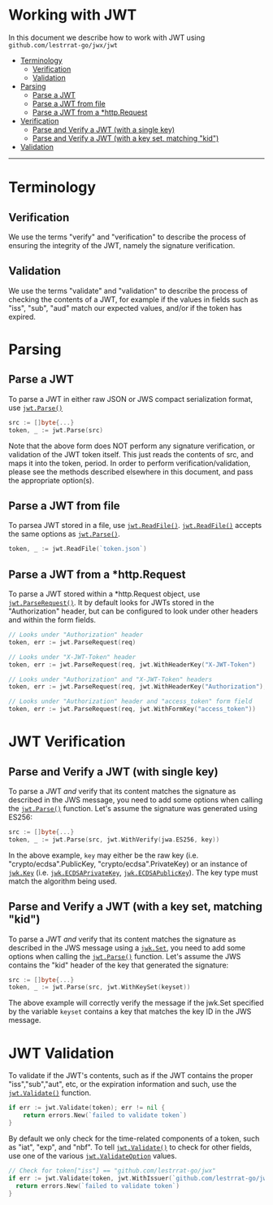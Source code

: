 # Working with JWT

In this document we describe how to work with JWT using `github.com/lestrrat-go/jwx/jwt`

* [Terminology](#terminology)
  * [Verification](#verification)
  * [Validation](#validation)
* [Parsing](#parsing)
  * [Parse a JWT](#parse-a-jwt)
  * [Parse a JWT from file](#parse-a-jwt-from-file)
  * [Parse a JWT from a *http.Request](#parse-a-jwt-from-a-httprequest)
* [Verification](#jwt-verification)
  * [Parse and Verify a JWT (with a single key)](#parse-and-verify-a-jwt-with-single-key)
  * [Parse and Verify a JWT (with a key set, matching "kid")](#parse-and-verify-a-jwt-with-a-key-set-matching-kid)
* [Validation](#jwt-validation)


---

# Terminology

## Verification

We use the terms "verify" and "verification" to describe the process of ensuring the integrity of the JWT, namely the signature verification.

## Validation

We use the terms "validate" and "validation" to describe the process of checking the contents of a JWT, for example if the values in fields such as "iss", "sub", "aud" match our expected values, and/or if the token has expired.

# Parsing

## Parse a JWT

To parse a JWT in either raw JSON or JWS compact serialization format, use [`jwt.Parse()`](https://pkg.go.dev/github.com/lestrrat-go/jwx/jwt#Parse)

```go
src := []byte{...}
token, _ := jwt.Parse(src)
```

Note that the above form does NOT perform any signature verification, or validation of the JWT token itself.
This just reads the contents of src, and maps it into the token, period.
In order to perform verification/validation, please see the methods described elsewhere in this document, and pass the appropriate option(s).

## Parse a JWT from file

To parsea JWT stored in a file, use [`jwt.ReadFile()`](https://pkg.go.dev/github.com/lestrrat-go/jwx/jwt#ReadFile). [`jwt.ReadFile()`](https://pkg.go.dev/github.com/lestrrat-go/jwx/jwt#ReadFile) accepts the same options as [`jwt.Parse()`](https://pkg.go.dev/github.com/lestrrat-go/jwx/jwt#Parse).

```go
token, _ := jwt.ReadFile(`token.json`)
```

## Parse a JWT from a *http.Request

To parse a JWT stored within a *http.Request object, use [`jwt.ParseRequest()`](https://pkg.go.dev/github.com/lestrrat-go/jwx/jwt#ParseRequest). It by default looks for JWTs stored in the "Authorization" header, but can be configured to look under other headers and within the form fields.

```go
// Looks under "Authorization" header
token, err := jwt.ParseRequest(req)

// Looks under "X-JWT-Token" header
token, err := jwt.ParseRequest(req, jwt.WithHeaderKey("X-JWT-Token")

// Looks under "Authorization" and "X-JWT-Token" headers
token, err := jwt.ParseRequest(req, jwt.WithHeaderKey("Authorization"), jwt.WithFormKey("X-JWT-Token"))

// Looks under "Authorization" header and "access_token" form field
token, err := jwt.ParseRequest(req, jwt.WithFormKey("access_token"))
```
# JWT Verification

## Parse and Verify a JWT (with single key)

To parse a JWT *and* verify that its content matches the signature as described in the JWS message, you need to add some options when calling the [`jwt.Parse()`](https://pkg.go.dev/github.com/lestrrat-go/jwx/jwt#Parse) function. Let's assume the signature was generated using ES256:

```go
src := []byte{...}
token, _ := jwt.Parse(src, jwt.WithVerify(jwa.ES256, key))
```

In the above example, `key` may either be the raw key (i.e. "crypto/ecdsa".PublicKey, "crypto/ecdsa".PrivateKey) or an instance of [`jwk.Key`](https://pkg.go.dev/github.com/lestrrat-go/jwx/jwk#Key) (i.e. [`jwk.ECDSAPrivateKey`](https://pkg.go.dev/github.com/lestrrat-go/jwx/jwk#ECDSAPrivateKey), [`jwk.ECDSAPublicKey`](https://pkg.go.dev/github.com/lestrrat-go/jwx/jwk#ECDSAPublicKey)). The key type must match the algorithm being used.

## Parse and Verify a JWT (with a key set, matching "kid")

To parse a JWT *and* verify that its content matches the signature as described in the JWS message using a [`jwk.Set`](https://pkg.go.dev/github.com/lestrrat-go/jwx/jwk#Set), you need to add some options when calling the [`jwt.Parse()`](https://pkg.go.dev/github.com/lestrrat-go/jwx/jwt#Parse) function. Let's assume the JWS contains the "kid" header of the key that generated the signature:

```go
src := []byte{...}
token, _ := jwt.Parse(src, jwt.WithKeySet(keyset))
```

The above example will correctly verify the message if the jwk.Set specified by the variable `keyset` contains a key that matches
the key ID in the JWS message.

# JWT Validation

To validate if the JWT's contents, such as if the JWT contains the proper "iss","sub","aut", etc, or the expiration information and such, use the [`jwt.Validate()`](https://pkg.go.dev/github.com/lestrrat-go/jwx/jwt#Validate) function.

```go
if err := jwt.Validate(token); err != nil {
	return errors.New(`failed to validate token`)
}
```

By default we only check for the time-related components of a token, such as "iat", "exp", and "nbf". To tell [`jwt.Validate()`](https://pkg.go.dev/github.com/lestrrat-go/jwx/jwt#Validate) to check for other fields, use one of the various [`jwt.ValidateOption`](https://pkg.go.dev/github.com/lestrrat-go/jwx/jwt#ValidateOption) values.

```go
// Check for token["iss"] == "github.com/lestrrat-go/jwx"
if err := jwt.Validate(token, jwt.WithIssuer(`github.com/lestrrat-go/jwx`)) {
  return errors.New(`failed to validate token`)
}
```
